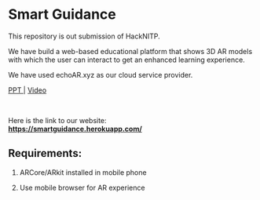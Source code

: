 # Smart Guidance
This repository is out submission of HackNITP. 

We have build a web-based educational platform that shows 3D AR models with which the user can interact to get an enhanced learning experience. 

We have used echoAR.xyz as our cloud service provider.

<a href="https://docs.google.com/presentation/d/1zgVfkYEq0rpw7DGV6lFlTYfB2UCmhlyjhmoN4Dc-mdE/edit?ts=6003fba6#slide=id.gc6f59039d_0_10"> PPT </a> 
| <a href="https://drive.google.com/file/d/16yqHVklGvX6fPNwGQYOqtKXSBaHprsJO/view?usp=sharing"> Video </a>


<br>

Here is the link to our website: <br>
<b><a href="https://smartguidance.herokuapp.com/"> https://smartguidance.herokuapp.com/ </a></b>


<h2>Requirements:</h2>

1. ARCore/ARkit installed in mobile phone

2. Use mobile browser for AR experience


